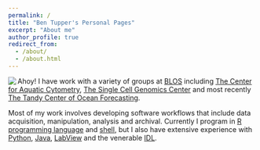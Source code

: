 ```yaml
---
permalink: /
title: "Ben Tupper's Personal Pages"
excerpt: "About me"
author_profile: true
redirect_from: 
  - /about/
  - /about.html
---
```


<img align="left" src=images/Swabbie.png> Ahoy! I have work with a variety of groups at [BLOS](https://www.bigelow.org/) including [The Center for Aquatic Cytometry](https://www.bigelow.org/services/fac/), [The Single Cell Genomics Center](https://scgc.bigelow.org/) and most recently [The Tandy Center of Ocean Forecasting](https://www.bigelow.org/services/ocean-forecasting/).

Most of my work involves developing software workflows that include data acquisition, manipulation, analysis and archival. Currently I program in [R programming language](https://www.r-project.org/) and [shell](https://www.learnshell.org/), but I also have extensive experience with [Python](https://www.python.org/), [Java](https://www.java.com/en/), [LabView](https://www.ni.com/en-us/shop/labview.html) and the venerable [IDL](https://www.l3harrisgeospatial.com/Software-Technology/IDL).
